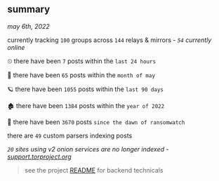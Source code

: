 
## summary
_may 6th, 2022_

currently tracking `100` groups across `144` relays & mirrors - _`54` currently online_

⏲ there have been `7` posts within the `last 24 hours`

🦈 there have been `65` posts within the `month of may`

🪐 there have been `1055` posts within the `last 90 days`

🏚 there have been `1384` posts within the `year of 2022`

🦕 there have been `3670` posts `since the dawn of ransomwatch`

there are `49` custom parsers indexing posts

_`20` sites using v2 onion services are no longer indexed - [support.torproject.org](https://support.torproject.org/onionservices/v2-deprecation/)_

> see the project [README](https://github.com/thetanz/ransomwatch#ransomwatch--) for backend technicals
